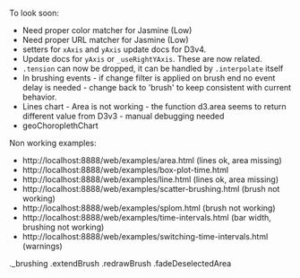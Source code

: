 To look soon:

- Need proper color matcher for Jasmine (Low)
- Need proper URL matcher for Jasmine (Low)
- setters for `xAxis` and `yAxis` update docs for D3v4. 
- Update docs for `yAxis` or `_useRightYAxis`. These are now related.
- `.tension` can now be dropped, it can be handled by `.interpolate` itself
- In brushing events - if change filter is applied on brush end no event 
  delay is needed - change back to 'brush' to keep consistent with current
  behavior.
- Lines chart - Area is not working - the function d3.area seems to return different
  value from D3v3 - manual debugging needed
- geoChoroplethChart

Non working examples:

- http://localhost:8888/web/examples/area.html (lines ok, area missing)
- http://localhost:8888/web/examples/box-plot-time.html
- http://localhost:8888/web/examples/line.html (lines ok, area missing)
- http://localhost:8888/web/examples/scatter-brushing.html (brush not working)
- http://localhost:8888/web/examples/splom.html (brush not working)
- http://localhost:8888/web/examples/time-intervals.html 
  (bar width, brushing not working)
- http://localhost:8888/web/examples/switching-time-intervals.html (warnings)



._brushing
.extendBrush
.redrawBrush
.fadeDeselectedArea
